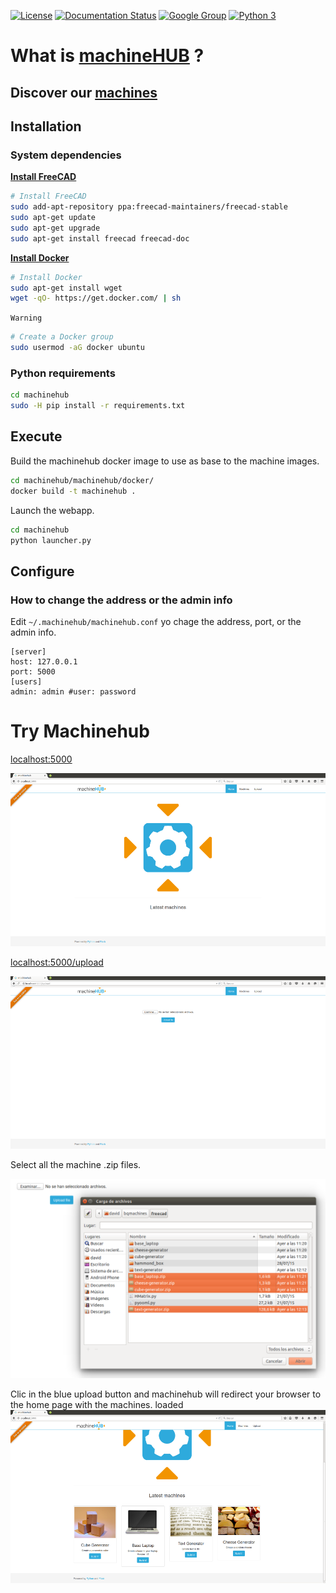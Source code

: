 
[![License](http://img.shields.io/:license-gpl-blue.svg?style=flat)](http://opensource.org/licenses/GPL-3.0) 
[![Documentation Status](https://readthedocs.org/projects/machinehub/badge/?version=latest)](https://readthedocs.org/projects/machinehub/?badge=latest)
[![Google Group](https://img.shields.io/badge/-Google%20Group-lightgrey.svg)](https://groups.google.com/forum/?hl=en#!forum/machinehub)
[![Python 3](https://img.shields.io/badge/python-3.x-brightgreen.svg)](https://www.python.org/downloads/)

# What is [machineHUB](docs/machinehub.pdf) ?

## Discover our [machines](https://github.com/bq/machines/)

## Installation

### System dependencies

**[Install FreeCAD](http://www.freecadweb.org/wiki/index.php?title=Install_on_Unix)**


```bash
# Install FreeCAD
sudo add-apt-repository ppa:freecad-maintainers/freecad-stable
sudo apt-get update
sudo apt-get upgrade
sudo apt-get install freecad freecad-doc
```

**[Install Docker](https://docs.docker.com/installation/ubuntulinux/)**

```bash
# Install Docker
sudo apt-get install wget
wget -qO- https://get.docker.com/ | sh
```

`Warning`

```bash
# Create a Docker group
sudo usermod -aG docker ubuntu
```

### Python requirements

```bash
cd machinehub
sudo -H pip install -r requirements.txt
```

## Execute

Build the machinehub docker image to use as base to the machine images.

```bash
cd machinehub/machinehub/docker/
docker build -t machinehub .
```

Launch the webapp.

```bash
cd machinehub
python launcher.py
```

## Configure

### How to change the address or the admin info

Edit `~/.machinehub/machinehub.conf` yo chage the address, port, or the admin info.

```
[server]
host: 127.0.0.1
port: 5000
[users]
admin: admin #user: password
```

# Try Machinehub

[localhost:5000](http://localhost:5000/)

![](docs/img/home.png)

[localhost:5000/upload](http://localhost:5000/upload)

![](docs/img/upload.png)

Select all the machine .zip files.

![](docs/img/files.png)

Clic in the blue upload button and machinehub will redirect your browser to the home page with the machines. loaded
![](docs/img/uploaded.png)

